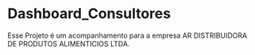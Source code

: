 # Dashboard_Consultores

Esse Projeto é um acompanhamento para a empresa AR DISTRIBUIDORA DE PRODUTOS ALIMENTICIOS LTDA.
